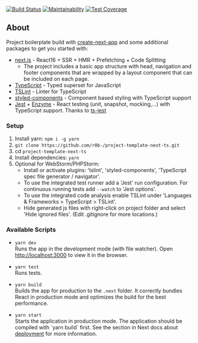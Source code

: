 [![Build Status](https://travis-ci.org/r0b-/project-template-next-ts.svg?branch=master)](https://travis-ci.org/r0b-/project-template-next-ts)
[![Maintainability](https://api.codeclimate.com/v1/badges/a52c8bdcf626ce83dfd9/maintainability)](https://codeclimate.com/github/r0b-/project-template-next-ts/maintainability)
[![Test Coverage](https://api.codeclimate.com/v1/badges/a52c8bdcf626ce83dfd9/test_coverage)](https://codeclimate.com/github/r0b-/project-template-next-ts/test_coverage)

## About

Project boilerplate build with [create-next-app](https://open.segment.com/create-next-app) and some additional packages to get you started with:
- [next.js](https://github.com/zeit/next.js/) - React16 + SSR + HMR + Prefetching + Code Splitting
    - The project includes a basic app structure with head, navigation and footer components that are wrapped by a layout component that can be included on each page.
- [TypeScript](https://www.typescriptlang.org) - Typed superset for JavaScript
- [TSLint](https://palantir.github.io/tslint/) - Linter for TypeScript
- [styled-components](https://www.styled-components.com/) - Component based styling with TypeScript support
- [Jest](https://facebook.github.io/jest/) + [Enzyme](http://airbnb.io/enzyme/) - React testing (unit, snapshot, mocking,...) with TypeScript support. Thanks to [ts-jest](https://github.com/kulshekhar/ts-jest)
      
### Setup

1. Install yarn: `npm i -g yarn`
2. `git clone https://github.com/r0b-/project-template-next-ts.git`
3. cd `project-template-next-ts`
4. Install dependencies: `yarn`
5. Optional for WebStorm/PHPStorm:<br> 
    - Install or activate plugins: 'tslint', 'styled-components', 'TypeScript spec file generator / navigator'.
    - To use the integrated test runner add a 'Jest' run configuration. For continuous running tests add `--watch` to 'Jest options'.
    - To use the integrated code analysis enable TSLint under 'Languages & Frameworks > TypeScript > TSLint'.  
    - Hide generated js files with right-click on project folder and select 'Hide ignored files'. (Edit .gitignore for more locations.)

### Available Scripts

- `yarn dev`<br>Runs the app in the development mode (with file watcher).
Open [http://localhost:3000](http://localhost:3000) to view it in the browser.

- `yarn test`<br>Runs tests.

- `yarn build`<br>Builds the app for production to the `.next` folder.
It correctly bundles React in production mode and optimizes the build for the best performance.

- `yarn start`<br>Starts the application in production mode.
The application should be compiled with \`yarn build\` first.
See the section in Next docs about [deployment](https://github.com/zeit/next.js/wiki/Deployment) for more information.
